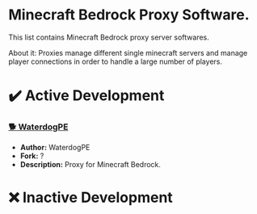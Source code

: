 # Minecraft Bedrock Proxy Software.
This list contains Minecraft Bedrock proxy server softwares.

About it: Proxies manage different single minecraft servers and manage player connections in order to handle a large number of players.

# ✔️ Active Development
### [🐕 WaterdogPE](https://github.com/WaterdogPE/WaterdogPE)
- **Author:** WaterdogPE
- **Fork:** ?
- **Description:** Proxy for Minecraft Bedrock.

# ❌ Inactive Development
